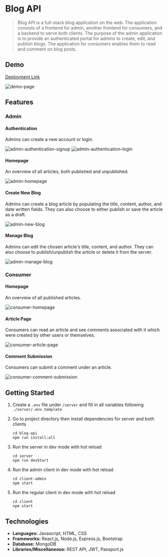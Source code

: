 # Blog API

> Blog API is a full-stack blog application on the web. The application consists
> of a frontend for admin, another frontend for consumers, and a backend to serve
> both clients. The purpose of the admin application is to provide an authenticated
> portal for admins to create, edit, and publish blogs. The application for consumers
> enables them to read and comment on blog posts.

## Demo

[Deployment Link]()

![demo-page](./docs/demo-page.png)

## Features

### Admin

#### Authentication

Admins can create a new account or login.

![admin-authentication-signup](./docs/admin-authentication-signup.png)
![admin-authentication-login](./docs/admin-authentication-login.png)

#### Homepage

An overview of all articles, both published and unpublished.

![admin-homepage](./docs/admin-homepage.png)

#### Create New Blog

Admins can create a blog article by populating the title, content, author,
and date written fields. They can also choose to either publish or save
the article as a draft.

![admin-new-blog](./docs/admin-new-blog.png)

#### Manage Blog

Admins can edit the chosen article's title, content, and author. They can
also choose to publish/unpublish the article or delete it from the server.

![admin-manage-blog](./docs/admin-manage-blog.png)

### Consumer

#### Homepage

An overview of all published articles.

![consumer-homepage](./docs/consumer-homepage.png)

#### Article Page

Consumers can read an article and see comments associated with it which were
created by other users or themselves.

![consumer-article-page](./docs/consumer-article-page.png)

#### Comment Submission

Consumers can submit a comment under an article.

![consumer-comment-submission](./docs/consumer-comment-submission.png)

## Getting Started

1. Create a `.env` file under `/server` and fill in all variables following
   `./server/.env.template`
2. Go to project directory then install dependencies for server and both clients

   ```shell
   cd blog-api
   npm run install:all
   ```

3. Run the server in dev mode with hot reload

   ```shell
   cd server
   npm run devStart
   ```

4. Run the admin client in dev mode with hot reload

   ```shell
   cd client-admin
   npm start
   ```

5. Run the regular client in dev mode with hot reload

   ```shell
   cd client
   npm start
   ```

## Technologies

- **Languages:** Javascript, HTML, CSS
- **Frameworks:** React.js, Node.js, Express.js, Bootstrap
- **Database:** MongoDB
- **Libraries/Miscellaneous:** REST API, JWT, Passport.js
